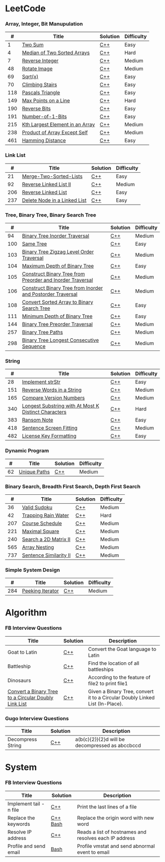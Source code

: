 LeetCode
========

### Array, Integer, Bit Manupulation

| # | Title | Solution | Difficulty |
|---| ----- | -------- | ---------- |
|1|[Two Sum](https://leetcode.com/problems/two-sum/description/) | [C++](./leetcode/apple/1-Two-Sum.cpp)|Easy|
|4|[Median of Two Sorted Arrays]() | [C++](./leetcode/apple/4-Median-of-Two-Sorted-Arrays.cpp)|Hard|
|7|[Reverse Integer](https://leetcode.com/problems/sqrtx/) | [C++](./leetcode/apple/7-Reverse-Integer.cpp)|Medium|
|48|[Rotate Image](https://leetcode.com/problems/rotate-image/description/) | [C++](./leetcode/apple/48-Rotate-Image.cpp)|Medium|
|69|[Sqrt(x)](https://leetcode.com/problems/sqrtx/) | [C++](./leetcode/apple/69-Sqrtx.cpp)|Easy|
|70|[Climbing Stairs](https://leetcode.com/problems/climbing-stairs/description/) | [C++](./leetcode/apple/70-Climbing-Stairs.cpp)|Easy|
|118|[Pascals Triangle](https://leetcode.com/problems/two-sum/description/) | [C++](./leetcode/apple/118-Pascals-Triangle.cpp)|Easy|
|149|[Max Points on a Line](https://leetcode.com/problems/two-sum/description/) | [C++](./leetcode/apple/149-Max-Points-on-a-Line.cpp)|Hard|
|190|[Reverse Bits](https://leetcode.com/problems/reverse-bits/description/) | [C++](./leetcode/apple/190-Reverse-Bits.cpp)|Easy|
|191|[Number-of-1-Bits](https://leetcode.com/problems/reverse-bits/description/) | [C++](./leetcode/apple/191-Number-of-1-Bits.cpp)|Easy|
|215|[Kth Largest Element in an Array](https://leetcode.com/problems/kth-largest-element-in-an-array/description/) | [C++](./leetcode/apple/215-Kth-Largest-Element-in-an-Array.cpp)|Medium|
|238|[Product of Array Except Self](https://leetcode.com/problems/product-of-array-except-self/description/) | [C++](./leetcode/apple/238-Product-of-Array-Except-Self.cpp)|Medium|
|461|[Hamming Distance](https://leetcode.com/problems/hamming-distance/description/) | [C++](./leetcode/apple/461-Hamming-Distance.cpp)|Easy|

### Link List

| # | Title | Solution | Difficulty |
|---| ----- | -------- | ---------- |
|21|[Merge-Two-Sorted-Lists](https://leetcode.com/problems/reverse-linked-list/description/) | [C++](./leetcode/apple/21-Merge-Two-Sorted-Lists.cpp)|Easy|
|92|[Reverse Linked List II](https://leetcode.com/problems/sentence-similarity-ii/description/) | [C++](./leetcode/apple/92-Reverse-Linked-List-II.cpp)|Medium|
|206|[Reverse Linked List](https://leetcode.com/problems/reverse-linked-list/description/) | [C++](./leetcode/apple/206-Reverse-Linked-List.cpp)|Easy|
|237|[Delete Node in a Linked List](https://leetcode.com/problems/delete-node-in-a-linked-list/description/) | [C++](./leetcode/apple/237-Delete-Node-in-a-Linked-List.cpp)|Easy|


### Tree, Binary Tree, Binary Search Tree

| # | Title | Solution | Difficulty |
|---| ----- | -------- | ---------- |
|94|[Binary Tree Inorder Traversal](https://leetcode.com/problems/binary-tree-inorder-traversal) | [C++](./leetcode/tree/94-Binary-Tree-Inorder-Traversal.cpp)|Medium|
|100|[Same Tree](https://leetcode.com/problems/same-tree/) | [C++](./leetcode/tree/100-Same-Tree.cpp)|Easy|
|103|[Binary Tree Zigzag Level Order Traversal](https://leetcode.com/problems/binary-tree-zigzag-level-order-traversal/) | [C++](./leetcode/tree/103-Binary-Tree-Zigzag-Level-Order-Traversal.cpp)|Medium|
|104|[Maximum Depth of Binary Tree](https://leetcode.com/problems/maximum-depth-of-binary-tree) | [C++](./leetcode/tree/104-Maximum-Depth-of-Binary-Tree.cpp)|Easy|
|105|[Construct Binary Tree from Preorder and Inorder Traversal](https://leetcode.com/problems/construct-binary-tree-from-preorder-and-inorder-traversal/) | [C++](./leetcode/tree/105-Construct-Binary-Tree-from-Preorder-and-Inorder-Traversal.cpp)|Medium|
|106|[Construct Binary Tree from Inorder and Postorder Traversal](https://leetcode.com/problems/construct-binary-tree-from-inorder-and-postorder-traversal) | [C++](./leetcode/tree/106-Construct-Binary-Tree-from-Inorder-and-Postorder-Traversal.cpp)|Medium|
|108|[Convert Sorted Array to Binary Search Tree](https://leetcode.com/problems/convert-sorted-array-to-binary-search-tree) | [C++](./leetcode/tree/108-Convert-Sorted-Array-to-Binary-Search-Tree.cpp)|Easy|
|111|[Minimum Depth of Binary Tree](https://leetcode.com/problems/minimum-depth-of-binary-tree) | [C++](./leetcode/tree/111-Minimum-Depth-of-Binary-Tree.cpp)|Easy|
|144|[Binary Tree Preorder Traversal](https://leetcode.com/problems/binary-tree-preorder-traversal/description/) | [C++](./leetcode/tree/144-Binary-Tree-Preorder-Traversal.cpp)|Medium|
|257|[Binary Tree Paths](https://leetcode.com/problems/search-a-2d-matrix-ii/description/) | [C++](./leetcode/apple/257-Binary-Tree-Paths.cpp)|Medium|
|298|[Binary Tree Longest Consecutive Sequence](https://leetcode.com/problems/binary-tree-longest-consecutive-sequence/description/) | [C++](./leetcode/tree/298-Binary-Tree-Longest-Consecutive-Sequence.cpp)|Medium|

### String

| # | Title | Solution | Difficulty |
|---| ----- | -------- | ---------- |
|28|[Implement strStr](https://leetcode.com/problems/implement-strstr) | [C++](./leetcode/apple/28-Implement-strStr.cpp)|Easy|
|151|[Reverse Words in a String](https://leetcode.com/problems/reverse-words-in-a-string/description/) | [C++](./leetcode/apple/151-Reverse-Words-in-a-String.cpp)|Medium|
|165|[Compare Version Numbers](https://leetcode.com/problems/compare-version-numbers/description/) | [C++](./leetcode/apple/165-Compare-Version-Numbers.cpp)|Medium|
|340|[Longest Substring with At Most K Distinct Characters](https://leetcode.com/problems/longest-substring-with-at-most-k-distinct-characters/description/) | [C++](./leetcode/string/340-Longest-Substring-with-At-Most-K-Distinct-Characters.cpp)|Hard|
|383|[Ransom Note](https://leetcode.com/problems/ransom-note/description/) | [C++](./leetcode/apple/383-Ransom-Note.cpp)|Easy|
|418|[Sentence Screen Fitting](https://leetcode.com/problems/sentence-screen-fitting/description/) | [C++](./leetcode/string/418-Sentence-Screen-Fitting.cpp)|Medium|
|482|[License Key Formatting](https://leetcode.com/problems/license-key-formatting/description/) | [C++](./leetcode/string/482-License-Key-Formatting.cpp)|Easy|


### Dynamic Program

| # | Title | Solution | Difficulty |
|---| ----- | -------- | ---------- |
| 62 | [Unique Paths](https://leetcode.com/problems/unique-paths/) | [C++](./leetcode/dp/62-Unique-Paths.cpp) | Medium |


### Binary Search, Breadth First Search, Depth First Search

| # | Title | Solution | Difficulty |
|---| ----- | -------- | ---------- |
|36|[Valid Sudoku](https://leetcode.com/problems/valid-sudoku/description/) | [C++](./leetcode/apple/36-Valid-Sudoku.cpp)|Medium|
|42|[Trapping Rain Water](https://leetcode.com/problems/trapping-rain-water/description/) | [C++](./leetcode/apple/42-Trapping-Rain-Water.cpp)|Hard|
|207|[Course Schedule](https://leetcode.com/problems/reverse-linked-list/description/) | [C++](./leetcode/apple/207-Course-Schedule.cpp)|Medium|
|221|[Maximal Square](https://leetcode.com/problems/maximal-square/description/) | [C++](./leetcode/apple/221-Maximal-Square.cpp)|Medium|
|240|[Search a 2D Matrix II](https://leetcode.com/problems/search-a-2d-matrix-ii/description/) | [C++](./leetcode/apple/240-Search-a-2D-Matrix-II.cpp)|Medium|
|565|[Array Nesting](https://leetcode.com/problems/rotate-image/description/) | [C++](./leetcode/apple/565-Array-Nesting.cpp)|Medium|
|737|[Sentence Similarity II](https://leetcode.com/problems/sentence-similarity-ii/description/) | [C++](./leetcode/apple/737-Sentence-Similarity-II.cpp)|Medium|


### Simple System Design

| # | Title | Solution | Difficulty |
|---| ----- | -------- | ---------- |
|284|[Peeking Iterator](https://leetcode.com/problems/peeking-iterator/description/) | [C++](./leetcode/apple/284-Peeking-Iterator.cpp)|Medium|



Algorithm
========

### FB Interview Questions


|   Title  | Solution | Description |
| -------- | -------- | -------- |
| Goat to Latin | [C++](./algorithm/FB/Goat_to_Latin.cpp) | Convert the Goat language to Latin |
| Battleship | [C++](./algorithm/FB/battleship.cpp)| Find the location of all battleships |
| Dinosaurs | [C++](./algorithm/FB/dinosaurs.cpp)| According to the feature of file2 to print file1 |
| [Convert a Binary Tree to a Circular Doubly Link List](https://www.geeksforgeeks.org/convert-a-binary-tree-to-a-circular-doubly-link-list/) | [C++](./algorithm/FB/BST-CTLL.cpp)| Given a Binary Tree, convert it to a Circular Doubly Linked List (In-Place). |

### Gugo Interview Questions

|   Title  | Solution | Description |
| -------- | -------- | -------- |
| Decompress String | [C++](./algorithm/Gugo/decompress-string.cpp) | a(b(c){2}){2}d will be decompressed as abccbccd |

System
========

### FB Interview Questions

|   Title  | Solution | Description |
| -------- | -------- |  -------- |
| Implement tail -n file | [C++](./system/FB/implement_tail.cpp) | Print the last lines of a file |
| Replace the keywords | [C++](./system/FB/implement_file_replace.cpp) [Bash](./system/FB/replace.sh) | Replace the origin word with new word |
| Resolve IP address | [C++](./system/FB/resolve.cpp) | Reads a list of hostnames and resolves each IP address |
| Profile and send email | [Bash](./system/FB/sendemail.sh) | Profile vmstat and send abnormal event to email |
